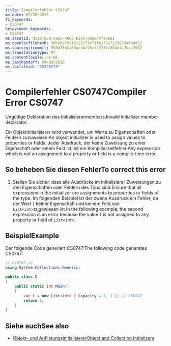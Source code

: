 ```yaml
---
title: Compilerfehler CS0747
ms.date: 07/20/2015
f1_keywords:
- CS0747
helpviewer_keywords:
- CS0747
ms.assetid: dc1b7e38-cee5-406c-b193-a60ec4faebe1
ms.openlocfilehash: 38b9007631ec28273cf1fa179e7279063af08e32
ms.sourcegitcommit: 558d78d2a68acd4c95ef23231c8b4e4c7bac3902
ms.translationtype: MT
ms.contentlocale: de-DE
ms.lasthandoff: 04/09/2019
ms.locfileid: "59298278"
---
```

# <a name="compiler-error-cs0747"></a><span data-ttu-id="1d76c-102">Compilerfehler CS0747</span><span class="sxs-lookup"><span data-stu-id="1d76c-102">Compiler Error CS0747</span></span>
<span data-ttu-id="1d76c-103">Ungültige Deklaration des Initialisierermembers.</span><span class="sxs-lookup"><span data-stu-id="1d76c-103">Invalid initializer member declarator.</span></span>  
  
 <span data-ttu-id="1d76c-104">Ein Objektinitialisierer wird verwendet, um Werte zu Eigenschaften oder Feldern zuzuweisen.</span><span class="sxs-lookup"><span data-stu-id="1d76c-104">An object initializer is used to assign values to properties or fields.</span></span> <span data-ttu-id="1d76c-105">Jeder Ausdruck, der keine Zuweisung zu einer Eigenschaft oder einem Feld ist, ist ein Kompilierzeitfehler.</span><span class="sxs-lookup"><span data-stu-id="1d76c-105">Any expression which is not an assignment to a property or field is a compile-time error.</span></span>  
  
## <a name="to-correct-this-error"></a><span data-ttu-id="1d76c-106">So beheben Sie diesen Fehler</span><span class="sxs-lookup"><span data-stu-id="1d76c-106">To correct this error</span></span>  
  
1. <span data-ttu-id="1d76c-107">Stellen Sie sicher, dass alle Ausdrücke im Initialisierer Zuweisungen zu den Eigenschaften oder Feldern des Typs sind.</span><span class="sxs-lookup"><span data-stu-id="1d76c-107">Ensure that all expressions in the initializer are assignments to properties or fields of the type.</span></span> <span data-ttu-id="1d76c-108">Im folgenden Beispiel ist der zweite Ausdruck ein Fehler, da der Wert `1` keiner Eigenschaft und keinem Feld von `List<int>`zugewiesen ist.</span><span class="sxs-lookup"><span data-stu-id="1d76c-108">In the following example, the second expression is an error because the value `1` is not assigned to any property or field of `List<int>`.</span></span>  
  
## <a name="example"></a><span data-ttu-id="1d76c-109">Beispiel</span><span class="sxs-lookup"><span data-stu-id="1d76c-109">Example</span></span>  
 <span data-ttu-id="1d76c-110">Der folgende Code generiert CS0747:</span><span class="sxs-lookup"><span data-stu-id="1d76c-110">The following code generates CS0747:</span></span>  
  
```csharp  
// cs0747.cs  
using System.Collections.Generic;  
  
public class C  
{  
    public static int Main()  
    {  
        var t = new List<int> { Capacity = 2, 1 }; // CS0747  
        return 1;  
    }  
}  
```  
  
## <a name="see-also"></a><span data-ttu-id="1d76c-111">Siehe auch</span><span class="sxs-lookup"><span data-stu-id="1d76c-111">See also</span></span>

- [<span data-ttu-id="1d76c-112">Objekt- und Auflistungsinitialisierer</span><span class="sxs-lookup"><span data-stu-id="1d76c-112">Object and Collection Initializers</span></span>](../../csharp/programming-guide/classes-and-structs/object-and-collection-initializers.md)
